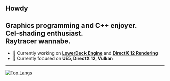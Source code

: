 ## Howdy

## Graphics programming and C++ enjoyer.<br/>Cel-shading enthusiast.<br/>Raytracer wannabe.


- 🔭 Currently working on [**LowerDeck Engine**](https://github.com/LowerDeckBoy/LowerDeck_Engine) and [**DirectX 12 Rendering**](https://github.com/LowerDeckBoy/DirectX-12-Rendering)
- 🌱 Currently focused on **UE5, DirectX 12, Vulkan**
<p align="left">
</p>

---
[![Top Langs](https://github-readme-stats.vercel.app/api/top-langs/?username=LowerDeckBoy&bg_color=30,e96443,904e95&title_color=fff&text_color=fff&hide_border=true)](https://github.com/LowerDeckBoy/github-readme-stats)

<!--
[![Readme Card](https://github-readme-stats.vercel.app/api/pin/?username=LowerDeckBoy&repo=LowerDeck_Engine&theme=darcula&hide_border=true)](https://github.com/LowerDeckBoy/LowerDeck_Engine)
[![Readme Card](https://github-readme-stats.vercel.app/api/pin/?username=LowerDeckBoy&repo=DirectX-12-Rendering&bg_color=30,e96443,904e95&title_color=000&text_color=000&hide_border=true)](https://github.com/LowerDeckBoy/DirectX-12-Rendering)
[![Readme Card](https://github-readme-stats.vercel.app/api/pin/?username=LowerDeckBoy&repo=DXR-Demo&bg_color=30,e96443,904e95&title_color=000&text_color=000&hide_border=true)](https://github.com/LowerDeckBoy/DXR-Demo)
bg_color=30,e96443,904e95&title_color=000&text_color=000&hide_border=true
[![Readme Card](https://github-readme-stats.vercel.app/api/pin/?username=LowerDeckBoy&repo=DXR-Demo)](https://github.com/LowerDeckBoy/DXR-Demo)
**LowerDeckBoy/LowerDeckBoy** is a ✨ _special_ ✨ repository because its `README.md` (this file) appears on your GitHub profile.

Here are some ideas to get you started:

- 🔭 I’m currently working on ...
- 🌱 I’m currently learning ...
- 👯 I’m looking to collaborate on ...
- 🤔 I’m looking for help with ...
- 💬 Ask me about ...
- 📫 How to reach me: ...
- 😄 Pronouns: ...
- ⚡ Fun fact: ...
-->

